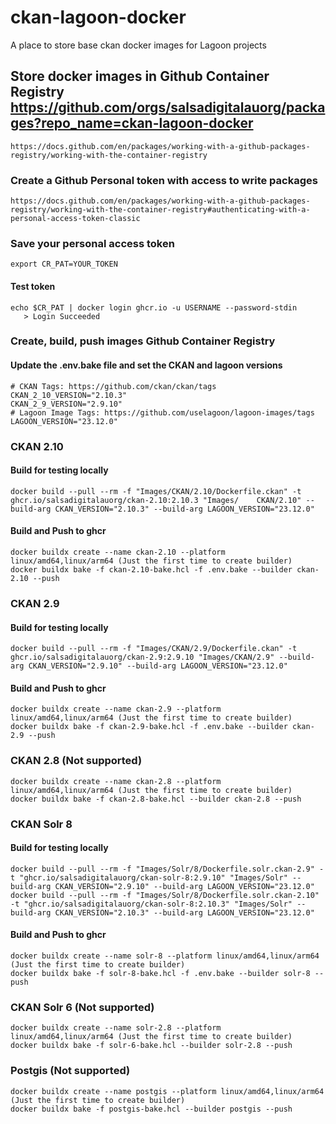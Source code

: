 # ckan-lagoon-docker
A place to store base ckan docker images for Lagoon projects


## Store docker images in Github Container Registry https://github.com/orgs/salsadigitalauorg/packages?repo_name=ckan-lagoon-docker
    https://docs.github.com/en/packages/working-with-a-github-packages-registry/working-with-the-container-registry
### Create a Github Personal token with access to write packages
    https://docs.github.com/en/packages/working-with-a-github-packages-registry/working-with-the-container-registry#authenticating-with-a-personal-access-token-classic

### Save your personal access token 
```export CR_PAT=YOUR_TOKEN```
#### Test token
```
echo $CR_PAT | docker login ghcr.io -u USERNAME --password-stdin
   > Login Succeeded
```
### Create, build, push images Github Container Registry
#### Update the .env.bake file and set the CKAN and lagoon versions
    # CKAN Tags: https://github.com/ckan/ckan/tags
    CKAN_2_10_VERSION="2.10.3"
    CKAN_2_9_VERSION="2.9.10"
    # Lagoon Image Tags: https://github.com/uselagoon/lagoon-images/tags
    LAGOON_VERSION="23.12.0"
### CKAN 2.10
#### Build for testing locally
    docker build --pull --rm -f "Images/CKAN/2.10/Dockerfile.ckan" -t ghcr.io/salsadigitalauorg/ckan-2.10:2.10.3 "Images/    CKAN/2.10" --build-arg CKAN_VERSION="2.10.3" --build-arg LAGOON_VERSION="23.12.0"
#### Build and Push to ghcr
    docker buildx create --name ckan-2.10 --platform linux/amd64,linux/arm64 (Just the first time to create builder)
    docker buildx bake -f ckan-2.10-bake.hcl -f .env.bake --builder ckan-2.10 --push

### CKAN 2.9
#### Build for testing locally
    docker build --pull --rm -f "Images/CKAN/2.9/Dockerfile.ckan" -t ghcr.io/salsadigitalauorg/ckan-2.9:2.9.10 "Images/CKAN/2.9" --build-arg CKAN_VERSION="2.9.10" --build-arg LAGOON_VERSION="23.12.0"
#### Build and Push to ghcr
    docker buildx create --name ckan-2.9 --platform linux/amd64,linux/arm64 (Just the first time to create builder)
    docker buildx bake -f ckan-2.9-bake.hcl -f .env.bake --builder ckan-2.9 --push

### CKAN 2.8 (Not supported)
    docker buildx create --name ckan-2.8 --platform linux/amd64,linux/arm64 (Just the first time to create builder)
    docker buildx bake -f ckan-2.8-bake.hcl --builder ckan-2.8 --push

### CKAN Solr 8
#### Build for testing locally
    docker build --pull --rm -f "Images/Solr/8/Dockerfile.solr.ckan-2.9" -t "ghcr.io/salsadigitalauorg/ckan-solr-8:2.9.10" "Images/Solr" --build-arg CKAN_VERSION="2.9.10" --build-arg LAGOON_VERSION="23.12.0"
    docker build --pull --rm -f "Images/Solr/8/Dockerfile.solr.ckan-2.10" -t "ghcr.io/salsadigitalauorg/ckan-solr-8:2.10.3" "Images/Solr" --build-arg CKAN_VERSION="2.10.3" --build-arg LAGOON_VERSION="23.12.0"
#### Build and Push to ghcr
    docker buildx create --name solr-8 --platform linux/amd64,linux/arm64 (Just the first time to create builder)
    docker buildx bake -f solr-8-bake.hcl -f .env.bake --builder solr-8 --push

### CKAN Solr 6 (Not supported)
    docker buildx create --name solr-2.8 --platform linux/amd64,linux/arm64 (Just the first time to create builder)
    docker buildx bake -f solr-6-bake.hcl --builder solr-2.8 --push

### Postgis (Not supported)
    docker buildx create --name postgis --platform linux/amd64,linux/arm64 (Just the first time to create builder)
    docker buildx bake -f postgis-bake.hcl --builder postgis --push
